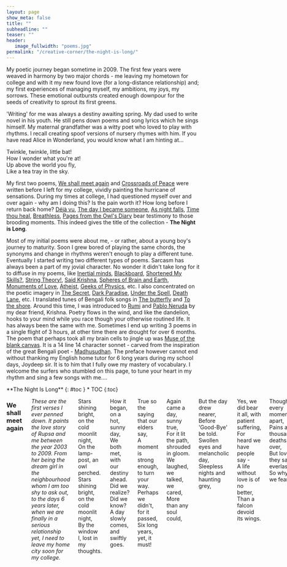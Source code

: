 ```yaml
---
layout: page
show_meta: false
title: ""
subheadline: ""
teaser: ""
header:
   image_fullwidth: "poems.jpg"
permalink: "/creative-corner/the-night-is-long/"
---
```


My poetic journey began sometime in 2009. The first few years were weaved in harmony by two major chords - me leaving my hometown for college and with it my new found love (for a long-distance relationship) and; my first experiences of managing myself, my ambitions, my joys, my sorrows. These emotional outbursts created enough downpour for the seeds of creativity to sprout its first greens.

'Writing' for me was always a destiny awaiting spring. My dad used to write novel in his youth. He still pens down poems and song lyrics which he sings himself. My maternal grandfather was a witty poet who loved to play with rhythms. I recall creating spoof versions of nursery rhymes with him. If you have read Alice in Wonderland, you would know what I am hinting at...

Twinkle, twinkle, little bat!  
How I wonder what you're at!  
Up above the world you fly,  
Like a tea tray in the sky.  

My first two poems, [We shall meet again](http://aritrasarkar.com/creative-corner/the-night-is-long/#we-shall-meet-again) and [Crossroads of Peace](http://aritrasarkar.com/creative-corner/the-night-is-long/#crossroad-of-peace) were written before I left for my college, vividly painting the hurricane of sensations. During my times at college, I had questioned myself over and over again - why am I doing this? Is the pain worth it? How long before I return back home? [Déjà vu](http://aritrasarkar.com/creative-corner/the-night-is-long/#dj-vu), [The day I became someone](http://aritrasarkar.com/creative-corner/the-night-is-long/#the-day-i-became-someone), [As night falls](http://aritrasarkar.com/creative-corner/the-night-is-long/#as-night-falls), [Time thou heal](http://aritrasarkar.com/creative-corner/the-night-is-long/#time-thou-heal), [Breathless](http://aritrasarkar.com/creative-corner/the-night-is-long/#breathless), [Pages from the Owl's Diary](http://aritrasarkar.com/creative-corner/the-night-is-long/#pages-from-the-owls-diary) bear testimony to those brooding moments. This indeed gives the title of the collection - **The Night is Long**.

Most of my initial poems were about me, - or rather, about a young boy's journey to maturity. Soon I grew bored of playing the same chords, the synonyms and change in rhythms weren't enough to play a different tune. Eventually I started writing two different types of poems. Sarcasm has always been a part of my jovial character. No wonder it didn't take long for it to diffuse in my poems, like [Inertial minds](http://aritrasarkar.com/creative-corner/the-night-is-long/#inertial-minds), [Blackboard](http://aritrasarkar.com/creative-corner/the-night-is-long/#blackboard), [Shortened My Skills?](http://aritrasarkar.com/creative-corner/the-night-is-long/#shortened-my-skills), [String Theory!](http://aritrasarkar.com/creative-corner/the-night-is-long/#string-theory), [Said Krishna](http://aritrasarkar.com/creative-corner/the-night-is-long/#said-krishna), [Spheres of Brain and Earth](http://aritrasarkar.com/creative-corner/the-night-is-long/#spheres-of-brain-and-earth), [Monuments of Love](http://aritrasarkar.com/creative-corner/the-night-is-long/#monuments-of-love), [Atheist](http://aritrasarkar.com/creative-corner/the-night-is-long/#atheist), [Geeks of Physics](http://aritrasarkar.com/creative-corner/the-night-is-long/#geeks-of-physics), etc. I also concentrated on the poetic imagery in [The Secret](http://aritrasarkar.com/creative-corner/the-night-is-long/#the-secret), [Dark Paradise](http://aritrasarkar.com/creative-corner/the-night-is-long/#dark-paradise), [Under the Spell](http://aritrasarkar.com/creative-corner/the-night-is-long/#under-the-spell), [Death Lane](http://aritrasarkar.com/creative-corner/the-night-is-long/#death-lane), etc. I translated tunes of Bengali folk songs in [The butterfly](http://aritrasarkar.com/creative-corner/the-night-is-long/#the-butterfly) and [To the shore](http://aritrasarkar.com/creative-corner/the-night-is-long/#to-the-shore). Around this time, I was introduced to [Rumi](https://en.wikipedia.org/wiki/Rumi) and [Pablo Neruda](https://en.wikipedia.org/wiki/Pablo_Neruda) by my dear friend, Krishna. Poetry flows in the wind, and like the dandelion, hooks to your mind while you race though your otherwise routined life. It has always been the same with me. Sometimes I end up writing 3 poems in a single flight of 3 hours, at other time there are drought for over 6 months. The poem that perhaps took all my brain cells to jingle up was [Muse of the blank canvas](http://aritrasarkar.com/creative-corner/the-night-is-long/#muse-of-the-blank-canvas). It is a 14 line 14 character sonnet - carved from the inspiration of the great Bengali poet - [Madhusudhan](https://en.wikipedia.org/wiki/Michael_Madhusudan_Dutt). The preface however cannot end without thanking my English home tutor for 6 long years during my school days, Joydeep sir. It is to him that I fully owe my mastery of vocabulary. I welcome the surfers who stumbled on this page, to tune your heart in my rhythm and sing a few songs with me.... 

<div class="row">
<div class="medium-8 medium-push-2 columns" markdown="1">
<div class="panel radius" markdown="1">
**The Night Is Long**
{: #toc }
*  TOC
{:toc}
</div>
</div><!-- /.medium-4.columns -->



<div class="medium-8 medium-pull-2 columns" markdown="1">

### We shall meet again

*These are the first verses I ever penned down. It paints the love story of Rupsa and me between the year 2003 to 2009. From her being the dream girl in the neighbourhood whom I am too shy to ask out, to the days 6 years later, when we are finally in a serious relationship yet, I need to leave my home city soon for my college.*

Stars shining bright, on the cold moonlit night,  
On the lamp-post, an owl perched.  
Stars shining bright, on the cold moonlit night,  
By the window I, lost in my thoughts.  
  
How it began, on a hot, sunny day,  
We both met, with our destiny ahead.  
Did we realize? Did we know?  
A day slowly comes, and swiftly goes.  
  
True so the saying that our elders say,  
A moment is strong enough, to turn your way.  
Perhaps we didn't, for it passed,  
Six long years, yet, it must!  
  
Again came a day, sunny true,  
For it lit the path, shrouded in gloom.  
We laughed, we talked, we cared,  
More than any soul could,  
  
But the day drew nearer,  
Before 'Good-Bye' be told.  
Swollen eyes and melancholic day,  
Sleepless nights and haunting grey,  
  
Yes, we did bear it all, with patient suffering,  
For heard we have people say -  
A life without love is of no better,  
Than a falcon devoid its wings.  
  
Though every moment apart,  
Pains a thousand deaths over,  
But love, they say, is everlasting,  
So why do we fear?  
  
At the end of each tunnel,  
Shines a brilliant light,  
So must hope burn,  
In cloud's silver lining.  
  
We shall meet again, friend,  
Tomorrow or the day that follows.  
And this time, we will make it sure,  
We would stay together, through highs and lows.  
  
As of now that's all I can say,  
Turn to the heavens, whisper and pray.  
  
Stars shining bright, on the cold moonlit night,  
The owl flew towards the sky.  
Stars shining bright, on the cold moonlit night,  
By the window, a drop trickles down my eye.

### Crossroad of Peace

*I still remember scribbling this poem on a piece of paper while on my way to IIT-JEE counselling at Kharagpur. As the car was dashing past crossroads on the highway, I had long left the focus and drifted to the raging emotional mess.*

On the track so perfect,  
All was going through,  
But it makes me ponder,  
Over self-created blues.  
  
How long will it last?  
As the soothing zephyr blew.  
The pole-star over the sky,  
The joys of the crew.  
  
Riding over marshy lands,  
Have we painfully come.  
And now we are happy,  
We have found our one.  
  
Yet when the war seems over,  
The foe falls down.  
A notion makes me ponder,  
Makes my mind frown.  
  
As the wind calms down,  
Before the cruel storm plunders.  
Is this peace the same,  
The birth-child of blunder?  
  
Will all the joys dissolve,  
Before it's even tasted?  
Will everything break apart,  
All the love be wasted?  
  
Or perhaps it is the jolly season,  
An amorous spring's dawn.  
The laughter of children,  
A passionate lover's song.  
  
A blessing from the One,  
Above us all.  
A prayer to us answered,  
A lonely heart's call.  
  
This crossroad of peace,  
Haunted me day and night.  
Until I found the answer,  
Lies in my inner sight.  
  
Love is not given,  
For people to lose.  
Two lines answers it all,  
Now it's so easy to choose.  
  
Peace may come and go,  
That is the way of life.  
But my love for her remains,  
Till the end of time.

### Arshia, the Heavenly

*Arshia is a very special character in my life's story. My personification of a hallucinatory imaginary younger/twin sister I never had. While I love to live in the real-World, it is to this character I resort to, the crown-princess of my mind's castle, hiding my deepest secrets. Talking to Arshia is the closest to a conversation with God for me.*

It was a night, a cold dark night;  
And I was sitting under the Tree.  
Lost in thoughts, of the heaven above;  
When an angel appeared before me.  
An illusion thought I, seeing her silver form,  
But then she came nearer, and sat beside...  
  
"The Knowledge you seek, from the future and past,  
An attempt you make, far and wide,  
For it is as vast, as the skies above,  
And you are but one, inside it.  
What you want, is the water in a jug,  
Being a drop among it,"  
  
I replied to the lass in front of me,  
&nbsp;&nbsp;&nbsp;&nbsp;&nbsp;&nbsp;in a solemn tone;  
"Can a drop be found floating alone,  
&nbsp;&nbsp;&nbsp;&nbsp;&nbsp;&nbsp;when the water is up to the brim?  
Not in the jug, no more a drop,  
&nbsp;&nbsp;&nbsp;&nbsp;&nbsp;&nbsp;I am the Universe in it...  
But pray me, Thee power unknown,  
&nbsp;&nbsp;&nbsp;&nbsp;&nbsp;&nbsp;why do you seek me?  
And come to me in Thy gracious form,  
&nbsp;&nbsp;&nbsp;&nbsp;&nbsp;&nbsp;and argue about being free."  
  
I am the Power, you seek all over;  
The knowledge, in Everything you see.  
I am she, who sees all from above;  
The controller, of all your beings.  
I am You and You are Me;  
And together, we are Arshia - the Heavenly.

### The Secret

The scent of old paper - the thoughts, in his mind;  
The ink-pot - the mahogany table, he writes on;  
The open window - the cold breeze, blowing by;  
The overcast sky - the cloudy mood, my Lord all alone...  
  
It was then he took me up,  
&nbsp;&nbsp;&nbsp;&nbsp;&nbsp;&nbsp;And held me hand by hand.  
A refreshing bath, in the near blue tub,  
&nbsp;&nbsp;&nbsp;&nbsp;&nbsp;&nbsp;My spirits refilled up again.  
The paper I touched, and his thoughts flowed,  
&nbsp;&nbsp;&nbsp;&nbsp;&nbsp;&nbsp;I, his humble servant.  
The silent prayer, the golden emote,  
&nbsp;&nbsp;&nbsp;&nbsp;&nbsp;&nbsp;Three little words, scribbled then.  
And at the end, not all is the same,  
&nbsp;&nbsp;&nbsp;&nbsp;&nbsp;&nbsp;When the name was stamped on.  
Whisper I shouldn't, for it's a secret,  
&nbsp;&nbsp;&nbsp;&nbsp;&nbsp;&nbsp;Between me and my Lord...  
  
The scent of old paper - the thoughts, in his mind;  
The ink-pot - the mahogany table, he writes on;  
The open window - the cold breeze, blowing by;  
The overcast sky - the cloudy mood, and the letter of my Lord...

### Déjà vu

Golden moments, of the past,  
&nbsp;&nbsp;&nbsp;&nbsp;&nbsp;&nbsp;don't say goodbye to my heart.  
Come and go, as if in a Déjà vu,  
&nbsp;&nbsp;&nbsp;&nbsp;&nbsp;&nbsp;but walk with me in this desert loo.  
For memories are rare, like a true pearl,  
&nbsp;&nbsp;&nbsp;&nbsp;&nbsp;&nbsp;making each takes, a thousand furl.  
And as the old clock, ticks away,  
&nbsp;&nbsp;&nbsp;&nbsp;&nbsp;&nbsp;will you be there for a longer stay?  
  
Golden moments, of the past,  
&nbsp;&nbsp;&nbsp;&nbsp;&nbsp;&nbsp;don't say goodbye to my heart.  
Miles away from home, I reside,  
&nbsp;&nbsp;&nbsp;&nbsp;&nbsp;&nbsp;be my hut, on the riverside.  
I wake up each morn., to your smiling face,  
&nbsp;&nbsp;&nbsp;&nbsp;&nbsp;&nbsp;you take me through the day - the tough bull race.  
When the cloud of blues overcast the sky,  
&nbsp;&nbsp;&nbsp;&nbsp;&nbsp;&nbsp;you bring a flicker, a joy for a while.  
  
Golden moments, of the past,  
&nbsp;&nbsp;&nbsp;&nbsp;&nbsp;&nbsp;don't say goodbye, to my heart.  
Serving hot tea, to the pensive head,  
&nbsp;&nbsp;&nbsp;&nbsp;&nbsp;&nbsp;giving water, to the thirsty sage.  
Hope is the friend, you remind us of,  
&nbsp;&nbsp;&nbsp;&nbsp;&nbsp;&nbsp;the future is the past, we're about to hop.  
Golden moments, come back I pray,  
&nbsp;&nbsp;&nbsp;&nbsp;&nbsp;&nbsp;"Yes, I will", is all you would say.

### Dark Paradise

My hands stretched out to the void,  
The trembling confused voice of mine,  
"Where are You, Oh Lord!"  
Where is the brilliance of Thy Paradise!  
Stumbling over hidden paths,  
Falling on the rough terrain,  
"Which Eden have I come to Oh Lord?  
Where is your guiding lamp?  
Where is the shine of Thy silver form?"  
  
It is then I feel a touch,  
A flock of people approaching me,  
Near they come, and whisper forth -  
"Even the smallest light shines in the darkness".  
They could see me, but not I,  
What mystery of Elysian have I stepped on?  
The darkness reveals, but my friends,  
Then a voice speaks up -  
"My child, I am within".

### The day I became someone

Born in the rainy month; on my mother's lap,  
Living among the gulmohur trees, and the district lanes,  
A unique name, a unique love - from my close mates -  
Am I not someone, rather than anyone?  
But to the city I had to go, leaving them all,  
To become someone and not just anyone.  
  
New life, new home, new school - and I among them,  
Close friends and old games - time passes by.  
In the heart blooms a maiden's love (forever may it be)  
Am I not someone, rather than anyone?  
Yet away from home, I had to go, a silent goodbye said,  
To become someone and not just anyone.  
  
Are we not unique in ourselves?  
Do we need to stretch, to colour in the brightest?  
Cannot the path we are in lead us to glory?  
Do we need to change at every crossroads, again and again?  
Just be as you are, you are only One -  
You are someone, not anyone among everyone.

### As night falls

As night falls; the day ends,  
&nbsp;&nbsp;&nbsp;&nbsp;&nbsp;&nbsp;Apollo moves on, on his tour ahead.  
The rooks return; the restful homecoming,  
&nbsp;&nbsp;&nbsp;&nbsp;&nbsp;&nbsp;A place of comfort, for each waiting.  
As the horizon's lamp, fades with our drying sweat,  
&nbsp;&nbsp;&nbsp;&nbsp;&nbsp;&nbsp;I cross one more day, before we meet again.  
With the clock's ticking; twilight falls,  
&nbsp;&nbsp;&nbsp;&nbsp;&nbsp;&nbsp;Physical pains dissolve, mental ones evolve.  
Thoughts over the long wait; the daily dose,  
&nbsp;&nbsp;&nbsp;&nbsp;&nbsp;&nbsp;Breathing hard, I brood on.  
Ponder over the things - to be done,  
&nbsp;&nbsp;&nbsp;&nbsp;&nbsp;&nbsp;Once the Sun brings the gleeful dawn.  
The eternal hug; the feeling of belonging,  
&nbsp;&nbsp;&nbsp;&nbsp;&nbsp;&nbsp;Still to wait, before it's felt.  
The work to be finished; the target hit,  
&nbsp;&nbsp;&nbsp;&nbsp;&nbsp;&nbsp;For which the bow, I have drawn.

### Inertial minds

On the cot, in the lawn - our Master lies;  
the warm sun rays - the scent of betel juice -  
(satisfied and proud)  
his followers swatting in a circle around...  
  
"Hindusthan, our motherland, our nation is she..."  
glorious and rich - as the Puranas read -  
all ears to the Master...  
(live long past glory!)  
  
"A country of heritage; culture and old age hermitage -"  
"Is there a match! - does any other country has!"  
(half its populace below poverty line)  
shouts all men with pride...  
  
"Find another land, with greener crops; milk and honey flowing!"  
"No there isn't anywhere in this sphere, a harder working farmer"  
(still not a square meal a day!)  
it's our pride, it's India...  
  
"Indigenous is ourselves - from wheat to missiles..."  
"Our spotted cows n powerful buffaloes -  
Why use HYV and tractors!!?"  
(we are Us, always in the opposite path!)  
  
Educated we are, in suits and boots; ties hanging straight...  
the head bows down - before the rich and renown  
(backward are we still?!)  
A salaam to our Master  
  
India - my motherland - rise high n tall,  
Wake up, and show 'em all.  
Our skill and strength, in all we do,  
We would ne'r lag behind the crew.  
We would lead the World in the days to come,  
Heritage and Advances, would go all along.

### The Thinker

The spring's dawn, the cuckoo call,  
The peacock's feather, the prayer hall;  
The glorious sunrise, of a bright sunny day,  
The dark black clouds, over the moistened bay.  
  
The vagabond and the beggar, on the street,  
The office workers, speeding past;  
The man who lost, his only way,  
The beggar who earns, a penny a day.  
  
The arena of the hall, the chandelier,  
The large cozy sofas, all the grandeur;  
The jingle of lights, of food and money,  
The rich and well-fed, rules the day.  
  
The fashion parade, the movie stars,  
The gardener, in his backdoor lawn;  
The hobbies each have, in this great big world,  
The book read, and the songs sung.  
  
In a room, The Thinker stays,  
The past, the future - the forgotten present;  
Thoughts random, do come and die,  
The storm, the zephyr, quite again.

### Blackboard

Cometh knowledge onto thee,  
&nbsp;&nbsp;&nbsp;&nbsp;&nbsp;&nbsp;Cometh knowledge, to you, through me.  
The dust, the cloud, the light, the lines,  
&nbsp;&nbsp;&nbsp;&nbsp;&nbsp;&nbsp;The letters scribbled on -  
An intelligent face, among all dreamy gaze,  
&nbsp;&nbsp;&nbsp;&nbsp;&nbsp;&nbsp;A mirror to all, am I.  
  
The King of the class, the pride, the lust -  
&nbsp;&nbsp;&nbsp;&nbsp;&nbsp;&nbsp;The battlefield where wars are fought,  
Me the hero, in the Trojan scenario,  
&nbsp;&nbsp;&nbsp;&nbsp;&nbsp;&nbsp;On the giant book of historic thoughts.  
  
Projectors and whiteboards, new in the trade,  
&nbsp;&nbsp;&nbsp;&nbsp;&nbsp;&nbsp;Smart may be they, than me,  
Think 'wice err you speak, as they are -  
&nbsp;&nbsp;&nbsp;&nbsp;&nbsp;&nbsp;Yet far less efficient.  
Find me Oxbridge, to the remotest hamlet,  
&nbsp;&nbsp;&nbsp;&nbsp;&nbsp;&nbsp;A slate my grandson be.  
  
Professors and artists, lessons and activities,  
&nbsp;&nbsp;&nbsp;&nbsp;&nbsp;&nbsp;Flow all to you, through me.  
I am the board, black inside out,  
&nbsp;&nbsp;&nbsp;&nbsp;&nbsp;&nbsp;The bearer of all these fame.

### Death Lane

A quite lane - in the darkness of the night,  
&nbsp;&nbsp;&nbsp;&nbsp;&nbsp;&nbsp;A rat on his search - in the city bins.  
Shadows of the building - falling on each other,  
&nbsp;&nbsp;&nbsp;&nbsp;&nbsp;&nbsp;A kite above hovering, its sharp eyes following.  
The shadow of two tentacles - by the Moon above,  
&nbsp;&nbsp;&nbsp;&nbsp;&nbsp;&nbsp;A cockroach running up the building wall.  
The rat's eyes shift - on the movement at hand,  
&nbsp;&nbsp;&nbsp;&nbsp;&nbsp;&nbsp;It rushes toward the prey!  
Over the wastes from the nearby kitchens,  
&nbsp;&nbsp;&nbsp;&nbsp;&nbsp;&nbsp;Tripping but swift, at its target ahead.  
Sensed in the radar, of the kite above -  
&nbsp;&nbsp;&nbsp;&nbsp;&nbsp;&nbsp;A black body in a black lane...  
Zooms and swoops down into the walls,  
&nbsp;&nbsp;&nbsp;&nbsp;&nbsp;&nbsp;May God save you my friend!  
  
Comes there then, another animal - Human as we call,  
&nbsp;&nbsp;&nbsp;&nbsp;&nbsp;&nbsp;Ahead in the game, of brutality and shame - dacoit in pair.  
Their mission a secret, for none knows it yet -  
&nbsp;&nbsp;&nbsp;&nbsp;&nbsp;&nbsp;Out comes the sharp, shining daggers!  
Must they end, the life, the man,  
&nbsp;&nbsp;&nbsp;&nbsp;&nbsp;&nbsp;Who held them in court, in jail.  
The cockroach, the rat, the kite and all - the creatures of the night,  
&nbsp;&nbsp;&nbsp;&nbsp;&nbsp;&nbsp;Watch and bow their heads in 'hail' -  
&nbsp;&nbsp;&nbsp;&nbsp;&nbsp;&nbsp;To the King of the Death Lane.

### Shortened My Skills?

Short Messaging Service, the dove of the day,  
Have you shortened my skills, or augmented?  
  
For I can type, a message without a glance,  
Only ten buttons need I, for letters and call.  
T9 no longer a choice for youth,  
Oxford and Cambridge? Slower than sloth!  
  
Tap four thrice, get an 'I',  
Six ones and three twice, 'Me' on the screen!  
Why write 'me' when 'm' will do?  
Forget the lexicon, its owlish hoot.  
  
'TC' no longer a transfer certificate,  
A loved wish, a 'take care', its meaning new.  
Numbers and letters mix to form,  
A porridge, a soup - whatever you may call.  
  
'4m', '4gt', '4gv', 'n8' - a complete mix,  
The greatest choice, in this business.  
Comes confusion over 'ntyr',  
'Not your' or 'Entire'? Thinks the receiver.  
  
Yet skipping the vowels,  
Hebrew may it be, or Greek!  
The reader reads and gets,  
Every bit of it!   

### String Theory!

Strings and threads,  
&nbsp;&nbsp;&nbsp;&nbsp;&nbsp;&nbsp;straight and round,  
Dancing to the tune,  
&nbsp;&nbsp;&nbsp;&nbsp;&nbsp;&nbsp;Mother Nature's sound.  
  
A World so wide,  
&nbsp;&nbsp;&nbsp;&nbsp;&nbsp;&nbsp;round and curled,  
Have ye eleven floors?  
&nbsp;&nbsp;&nbsp;&nbsp;&nbsp;&nbsp;So we heard!  
  
Jump and turn,  
&nbsp;&nbsp;&nbsp;&nbsp;&nbsp;&nbsp;to the beats,  
Creating us,  
&nbsp;&nbsp;&nbsp;&nbsp;&nbsp;&nbsp;from each bits.  
  
Ample energy,  
&nbsp;&nbsp;&nbsp;&nbsp;&nbsp;&nbsp;do ye make,  
Gravity too,  
&nbsp;&nbsp;&nbsp;&nbsp;&nbsp;&nbsp;in all the mass.  
  
Slip you can,  
&nbsp;&nbsp;&nbsp;&nbsp;&nbsp;&nbsp;from slice to slice,  
Each a wonderland,  
&nbsp;&nbsp;&nbsp;&nbsp;&nbsp;&nbsp;of Alice.  
  
Mix and match,  
&nbsp;&nbsp;&nbsp;&nbsp;&nbsp;&nbsp;sing and dance,  
To the call,  
&nbsp;&nbsp;&nbsp;&nbsp;&nbsp;&nbsp;of rhythm divine.  
  
Strings and thread,  
&nbsp;&nbsp;&nbsp;&nbsp;&nbsp;&nbsp;straight and round,  
Dancing to the tune,  
&nbsp;&nbsp;&nbsp;&nbsp;&nbsp;&nbsp;Mother Nature's sound.

### Time thou heal

There was a time,  
&nbsp;&nbsp;&nbsp;&nbsp;&nbsp;&nbsp;a storm followed a thunder,  
A shower followed a storm,  
&nbsp;&nbsp;&nbsp;&nbsp;&nbsp;&nbsp;drought and flood all along.  
  
There was a time,  
&nbsp;&nbsp;&nbsp;&nbsp;&nbsp;&nbsp;the shining sunflower fields,  
Drooped their heads in pain,  
&nbsp;&nbsp;&nbsp;&nbsp;&nbsp;&nbsp;over the lost day.  
  
Eons have passed,  
&nbsp;&nbsp;&nbsp;&nbsp;&nbsp;&nbsp;but only a while,  
When the smiling face frowned,  
&nbsp;&nbsp;&nbsp;&nbsp;&nbsp;&nbsp;every single night.  
  
Time thou heal,  
&nbsp;&nbsp;&nbsp;&nbsp;&nbsp;&nbsp;thou make amends,  
For none so better,  
&nbsp;&nbsp;&nbsp;&nbsp;&nbsp;&nbsp;every now and then.  
  
Casting the boredom,  
&nbsp;&nbsp;&nbsp;&nbsp;&nbsp;&nbsp;of the sorrow,  
You bring joy,  
&nbsp;&nbsp;&nbsp;&nbsp;&nbsp;&nbsp;before we know.  
  
Dilute a fear,  
&nbsp;&nbsp;&nbsp;&nbsp;&nbsp;&nbsp;none can best,  
Time thou art,  
&nbsp;&nbsp;&nbsp;&nbsp;&nbsp;&nbsp;a healer above rest.

### The butterfly

To the blue horizon with glee, I flutter.  
All the deserts bathe in the ocean's water.  
  
Before all the greens die of from the Earth.  
A guide to them, I, in Ambrosia's search.  
  
Flying over the city blocks, over gulmohur covered lanes.  
Spraying paint over the city's heart and veins.  
  
Time's calling me to change it all.  
The poetry of summer, winter and fall.

### Breathless

Stopped the hands, of the clock,  
Stopped my breadth, on the top.  
Why did you?  
  
Hours to go, before I go,  
Hours to come and pass by.  
Why is it so?  
  
Just a moment, seems so long,  
Just a week, an year long.  
Why! Man! Why?  
  
Restless am I, mind wandering,  
Restful slumber, I craving.  
When shall it be!  
  
Faster faster, hours run.  
Faster still, I pray thee.  
Hands and legs of the clock,  
Run fast and make me free.

### To the shore

*A translation of Bhoomi's song Kande Sudhu Mon*

Why my mind cries?  
Only cries...  
When the golden and silver lights,  
Shelters itself in the riverside.  
  
As the zephyr blows,  
The brown yacht's sails flows,  
Dancing on the waves' rhythm,  
It comes to the glittering shore.  
  
Ahoy boatman! Take me with you,  
In this dark quite night.  
In this cold season... Take me to your land,  
Far, far away...  
  
Oarsman, where's your tow?  
Where's your song, as you row?  
Your land void of electricity,  
World without verbosity.  
  
All you have, in land and heart,  
Peace, calmness and serenity...  
A place without grandiloquence,  
Dipped in the balm of tranquility...  
  
My heart dost cry,  
but my soul does not break,  
Stays in my bosom,  
satisfaction from the trance effect.  
  
Back in my World,  
Dreams of man,  
Like a weevil-eaten oar,  
Crushed and destroyed each day.

### Said Krishna

*It is often we quote and paraphrase ancient wisdom to suit our needs. This is a satirical take on that.*

Said Krishna, Lord of Heaven and Earth -  
  
Defeat those who oppose you,  
Crush those who stop you.  
  
Carry thy flag where ever you go,  
Mint coins for high and low.  
  
Speak aloud in your favor,  
A lie or half doesn't matter.  
  
Take advantage of every situation,  
It's a game - ruling the nation.  
  
Head and heart not so dear,  
Use your muscles against your fear.  
  
And thus followed our politicians!

### Spheres of Brain and Earth

I watched the backhoe digging by,  
on a lazy summer noon.  
The wheels of change whispered to me,  
making merry to doom.  
  
Towers of ambition mankind harbours,  
makes not no natural wonders,  
to his list of fame.  
  
The hues of green lost in shade,  
as the Sphere rolls ahead.  
The season of spring hides in a glass frame,  
the canary quite again.  
  
The modern Noah builds his ark,  
to save mankind, not all,  
in a distance the last lion's roar.  
  
A thought know we, but safely not,  
causes us to slip a rung.  
'Stones under the grass cover,  
destroys when on top.'  
  
Our palaces our dreams shall come true,
if Nature shall bleed dearly too,  
this the Sphere quietly knew.

### Pages from the Owl's Diary

Like the mountain's stare, as the moon waxes and wanes,  
Nor compassion, not mirth, has a corner in his place.  
Work, work and work alone, ambition drive the chains,  
Who can live forever, like a statue as a reflection be?  
  
Of robots and rockets cloud his dreams, alas no lass it is,  
Vows false hold them tight, as a gleaming medallion's beam.  
For the World bows to man with a pocket and someone to dig the hole,  
Is it fade the ledge dark and deep, betwixt the mountain and the shore.  
  
Though the view lay clear in sight, avoid it safer be,  
For the path trod upon worth a mile, an aeon more of flea.  
Love a drug, poisoned senses, where reasons kill reasons,  
A dream comes to the hands of bane, the shriek of despair flee.  
  
Studies he did, through his oriel true, though in quietness and lone,  
Forgot nature makes a dove's mate, a dove not an owl.  
Yet like a battle fierce, the forces of dote unleashed,  
Victor in effort, like the arrogant king, the joyful coffers fill.  
  
Then as the days rolled by, years on a three be,  
The flash of light darkens the mind, the clarity unseen.  
Live they might, for a family and a child, the cycle of earth to roll,  
Yet to science a soul devout, needs not the societal stronghold.  
  
Wired relation knotted to fire, distance before a grip,  
From black to white, a change thought she, would herald cupid again.  
Yet stains to stay once there, the hammered sculpture's fail,  
In logic build, the skeleton of the seer, emotions pierce not it.  
  
Of sands apart in glass or path, destiny looks so far,  
Will the sky wear the colour, the hue of her thought?  
With soldiers surrounding the castle, the maiden in distress,  
The rider rides in canopy wide, where far less seems at peril.  
  
As in his notebook this scribbled hard, dampens through the night,  
The calls of joy, subdued to be soon, yet heralds the morning light.  
Dried tears elated becomes, the candle lit again,  
Closing the book, future continues, though mysteries of yin and yang.

### Sonnet of Love

The winds may blow,  
as hard it may,  
The flood washes away..  
..the last morsel  
  
The clouds gather  
and curtains the light,  
yet we shall hold on,  
to where we belong.  
  
The day was long,  
like a gleeful song.  
Fun so tired..  
..smile attired  
  
As the moon gleams,  
and sings her lullaby,  
to my feathery bed,  
cozily I retire..  
..and beside me,  
it's you whom I desire.  
  
For all the world,  
laid to waste.  
Evil roams..  
..unveiled and naked  
  
Still there exist  
a relation so sacred,  
kissed by blessing  
and not hatred.  
  
A blessing so true,  
the heavens envy.  
Of love that bathe,  
in God's pure glory.  
  
It's like a bit of sunshine,  
amidst the clouds.  
Like and oasis in sight,  
among desert dunes.  
  
Hold on we would,  
through thick and thin.  
Through thorns yet unseen..  
..we walk hand in hand.

### Monuments of Love

The monuments, castles and forts were built,  
to protect and preserve with a good will,  
the name we scribble on these decadent walls,  
with a will the same against the past.  
  
Of a future bright we dream so hard,  
prayer to be answered from up above,  
gifts from cash a trade we curb,  
selfish yet to share the throb.  
  
Seek we still of a love so true,  
That space nor time fails to conjure.

### Under the Spell

Moon, oh silver lass,   
lull me to sleep,  
on thy serene lap...  
  
make me dream...  
of far of worlds, where you live,  
where fairies sing, melodies on string,  
and the stars twinkle, with the rhyme.  
  
make me dream...  
of the past, of the paths,   
trod, untrod by men who last,  
with stories that inspire us.  
  
Moon, thou save,  
the wonder and daze,  
the wooden child in us all...  
  
make me dream...  
of the frost, on a sledge,  
reindeer-chariots racing ahead,  
a feel we now regret.  
  
make me dream...  
of the howl, a wolf over the ledge,  
of witches and cauldrons, flames in red,  
as we crouch in fear.   
  
Moon, the lantern bearer,  
the guardian of the night,  
from the darkness you protect...  
  
make me dream...  
of the sterling rays,  
make me forget this grown up age,  
still as I look upon thee, in awe.

### The battle

...and then came a day, when the lights flickered,   
and into darkness the World plunged.  
In that eerie silence, a war waged on, the bloodshed went unnoticed.  
The rule of the King, unquestionable was it  
.. yet only till yesterday.  
  
...the skies roared with clashes of the foes,   
mettle pitted against mettle.  
As soldiers of dote, conquered the roads, the farmers trod on.  
In the corner of his hut, stirred with the war, in quietness he broods.  
.. as the World change around him.  
  
... of forces greater beyond his grasp,  
knows not else his sickle and plough.  
Laments the storm of the changing season, the new master's rule.  
The powers of the empire, of greater satire, not the keeper of greens.  
.. thinks in his disturbed sleep.  
  
... is He the conqueror, only to leave the marks,  
and burn the houses to ashes with mirth.  
Or is He the new ruler, the Kingdom to prosper, with the crown.  
For the farmer it's all the same, for as long his green surround him.  
And a place to dig his grave, in the Kingdom of the winning King.

### Atheist

*Inspired by a paragraph from Dan Brown's Angels and Demons. I am an [atheist](http://aritrasarkar.com/musings/my-dharma/) myself.*

Tell me the truth,  
(in the name of God)...  
have you seen It, ever?  
  
Had It walked beside you,  
in thoughts or in flesh,  
Did It bring back the dead,  
so you can hug them again?  
Had It given you a hint,  
of the storms in your life ahead,  
Did It ever held you back,  
before you jumped into the well?  
  
Like Fear detoured you,  
entering the dark alley,  
Like Pain made you put down,  
the knife before harakiri,  
Like Strain made you doze,  
even at the prayer hall,  
Like Sickness make you cry out,  
reaching out to your loved one.  
  
Did It ever built a dam,  
to master the flooding river,  
Had It ever drop mana from the clouds  
on a famished you,  
Did It fight your Wars,  
so you can rest in peace?  
Had It granted you the dreams,  
you prayed,.. and stressed again.  
  
Like Knowledge made you survive,  
and enslave Nature in your power  
Like Help came from the chopper,  
over the skies, food and water.  
Like Toils battle after battle,  
would hoist the colours atop the turret,  
Like Love you enclosed,  
words enveloped in epistles.  
  
Also there was Luck, which favoured all,  
just when you had it under control,...  
Also there was the chaotic Will o' God,  
hindered logic when the cold night engulfed you.  
There was an age, when these were so true,  
before the dusty history, on which termites grew,  
And rewritten they were in imagination so true,  
allegory misinterpreted by when we knew.

### Storm

And then there were too few,  
adding spice to the nostalgic brew.  
Lost in the silence of the graveyard,  
the joyous yell of the crew.  
  
For once there was a sunrise,  
that lit the World submerged in blue.  
As nonsensical verse flew unhindered,  
chaotic brooding over bygone bloom.  
  
And then the hurricane of thoughts,  
came crashing down...  
Swept in its way, its levy,  
all that Earth held so dear, so true.  
  
Will the dew shine afresh,  
on the youthful morning grass,  
As the dawn calms the shivers,  
the aegis being restored again.  
  
And in the darkness maunders He,  
'Unity burn in the depths of agony!  
The peace in death after the War is won,  
The peace in death after the War is lost...'

### Shapeshifter

In the pitch dark eyes,  
I see the vast infinite,  
gleaming stars far far away,  
a desire to know the unknown...  
  
In the sparking orb,  
a curious face emerges,  
a sailor brave, anchoring,  
on the mysterious island...  
  
Yet another day,  
suited with a briefcase,  
the storms of the World,  
crush under the polished boots...  
  
Shape-shifting through the tides of time,  
the palette does wear grey a while,  
only to spread like the rainbow,  
past the cloudy firmament,  
but,...  
the rain must fall...  
before he sets sail again...  
on a new voyage  
  
The  broken rhythm,  
weaves forgotten tunes,  
wisps lighting the lost jungle path,  
back home...  
  
And in that moment,  
the nectar enclosed in petals,  
the first morning's dew,  
spread the fragrance...  
  
It's time,  
to shape-shift again....

### Tick

have you ever heard the seconds hand?  
how silent she is,  
how she vibrates,  
at every moment she seizes,  
every moment she seizes from the drawer of future,  
of which she is proud, announces her victory with seizure,  
  
yet in that seizure,  
you see an uncertainty  
a fear, a thought, ov'r ticking surety  
  
as times passes by,  
she ticks ahead,  
never in her dream,  
never in her fantasies,  
could she think,  
of going back again...  
  
how different are those carriages  
from home...  
from those rickshaws,  
along those dusty village roads.  
how different are those...  

I wonder.  
and wonder along..  
over seconds and minutes  
and hours and years  
I wonder,  
along those...

### Bridge to Humanity

*Written in fulmination over the [Kolkata flyover collapse](https://en.wikipedia.org/wiki/Kolkata_flyover_collapse) when political blame game overshadowed basic humanity.*

How did the foundations plummet?  
Whose fault was it?  
Was it an act of a benevolent God?  
Or of Their pretentious architect?  
  
Should these questions rest,  
Till a tranquil time?  
For a brooding poet of the future,  
To exhort and ink the whys.  
  
Did the bridge of humanity,  
Take the fall too?  
Or do the index marks matter more,  
Than the flesh trapped mortar and stone.

### Crazy Candle

Candle, candle, crazy candle,  
Lay lit on the table,  
  
Tears rolling down the cheeks,  
A drop, then two, and more.  
  
Faces shone of love and pain,  
Behind there be darkness.  
  
The shadows appeared and disappeared,  
Peek-a-boo with light,  
  
The fickle mind swayed,  
With each zephyr here and there.  
  
And then a stronger gust,....  
Stopped the light.... stopped the tear....

### Lost

*A accompanying poem of a photograph taken by Rupsa of [Pakhi Pahar](http://www.theweekendleader.com/Culture/2719/sculpting-a-hill.html)*

This ecstatic mountain,  
On the edge of the World,  
Shall mend what's broken,  
Shall preserve what's lost...  
As rocks are carved,  
By men so bold,  
To take the shape,  
Of days gone old...  
When kiwis and pandas,  
Walked on earth,  
And silver trout swam,  
Deep under water...  
As Bald eagles soared in sight,  
Over fields that shone greener and bright...  
Time they say has made The World shrink,  
But I say, the World's still the same...  
There's just less in it.

### Scratch of friendship

*In reminiscence of February 22nd, Krishna and my friendaversary.*

Behold! Behold, a score and two,   
of the slimmest month in the queue,  
For over tea on this evening so true,  
looking over the rims...  
&nbsp;&nbsp;&nbsp;&nbsp;&nbsp;&nbsp;...a friendship would be born soon.  
  
It would have ended with just the scratch,  
&nbsp;&nbsp;&nbsp;&nbsp;&nbsp;&nbsp;the emote fading in mist,  
And the seeds of time planted within,  
&nbsp;&nbsp;&nbsp;&nbsp;&nbsp;&nbsp;would have withered and be missed.  
  
Yet as the air kindles the fire,  
&nbsp;&nbsp;&nbsp;&nbsp;&nbsp;&nbsp;the game of life on board,  
At stake be all you held so dear,  
&nbsp;&nbsp;&nbsp;&nbsp;&nbsp;&nbsp;within the limits of thought.  
  
And within the flowing sand,  
&nbsp;&nbsp;&nbsp;&nbsp;&nbsp;&nbsp;in the enclosed hour glass,  
"How close can we be?"   
&nbsp;&nbsp;&nbsp;&nbsp;&nbsp;&nbsp;Asked the maiden at last.  
  
Some dream do last a lifelong perhaps,  
&nbsp;&nbsp;&nbsp;&nbsp;&nbsp;&nbsp;a feeling we all have had,  
The pearls of memory still shines at us,  
&nbsp;&nbsp;&nbsp;&nbsp;&nbsp;&nbsp;even without a thousand furls.  
  
As through rain and sun, to the dance of spring,  
&nbsp;&nbsp;&nbsp;&nbsp;&nbsp;&nbsp;nature blossoms to life.  
when time holds the reins of thought,  
&nbsp;&nbsp;&nbsp;&nbsp;&nbsp;&nbsp;it is a race you feel you are in.  
  
Behold! Behold, a score and two,  
of the next month in the queue,  
For over tea on this evening so true,  
looking over the rims...  
&nbsp;&nbsp;&nbsp;&nbsp;&nbsp;&nbsp;...thinking how were the days before?

### Kaleidoscope

*Inspired by Pablo Neruda's Book of Questions. It questions the established conventions we take for granted. The poem ends with a reference to Schrödinger's cat from a reversed point of view of quantum measurement.*

Why is the good called good, not bad?  
Why doesn't the stairs go up to hell?  
If you have left your watch at home,  
Shall dawn and dusk look the same?  
  
Why can't love happen twice?  
Why does the spring eventually end?  
Deep inside an evergreen forest,  
Do nature forget to change?  
  
Why do the tall trees swing more in a storm?  
Much more than the soft grass bed.  
Did ambition weaken its hold on Earth?  
The Earth which gave all it had.  
  
If a glimpse into the box kills the cat,  
Will it pray for us to look?  
Do our prayers for a sight of God the same?  
Who placed us in the box till Judgment?

### Daydreams and Dreams 

Traveller, why do you travel?  
What do you seek,  
in that final moment?  
Walking past meadows and dunes,  
towards that hill...  
  
In the silence of noon,  
in the darkness of the night,  
in the eerie quite thoughtless sleep,  
what dreams flash through your mind?  
  
Is the destination your goal,  
or the path that leads interests you more.  
Is it the painting's final touch,  
or like a mother caring for a child,  
that makes you roam yet and more.  
  
Are clouds the harbinger of rain,  
or it gives shadow a rule over light.  
Dreams that let you sleep,  
and those that keeps you awake.  
  
Awake to achieve and bring to life,  
the airy castle to be within sight.  
Awake to escape the higher-self within,  
confused over daydreams and dreams...  
Traveller, what dreams do you dream?

### Muse of the blank canvas 

*14 lines, 14 letters per line. A blank canvas reminiscing of the painting she would be in the future.*

A painting there...  
hung alone, blank.  
To it yet, colours  
wait, till a touch...  
for life to bloom.  
The story it told,  
as I gazed, amazed...  
Muse she was past,   
her dreamy stare,  
in touch of brush,  
it was decorated...  
The canvas as now,  
future - a thought,  
hung alone, blank...

### Showers

On such a rainy day,  
I was staring straight through the window,  
Looking over the trickling drops on the moistened pane,  
The walls of blur caged my vision  
I stood by the oriel floating away,  
To the muddy field,  
The screams of joy of childhood days,  
Sailing a paper boat,  
On the pond to its brim.  
As showers of blessing pour in bounty,  
The World outside looks too hazy,  
I close my eyes in peace, in faith,  
And dream away...in divine grace.  

### Ahead

*Written on Rupsa's birthday*

Walk, walk, walk ahead...  
Though running is more fun,  
For you are now an year older,  
Than the girl in yesterday's picture.  

Walk, walk, walk ahead...  
For everyone cannot run,  
Take that old man with you,  
And the toddler while you steer.  

Walk, walk, walk ahead...  
But do look back once a while,  
As memories are built with each footstep,  
All the places you have been.  

Walk, walk, walk ahead...  
Enjoy the sunrise and sunset,  
Life's tiny bit of joys and sorrows,  
The beauty embedded within.  

Walk, walk, walk ahead...  
May the wind be with you,  
Walk ahead hand in hand,  
Taking me with you ;)  

### To be added
#### Legion 
#### Zephyr Castle
#### Geeks of Physics
#### Geeks to Freaks
#### Maidens of war
#### Ode to Love
#### Tug of war
#### Ode to Space Engineers
#### Pride